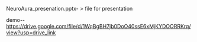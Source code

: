NeuroAura_presenation.pptx- > file for presentation

demo--https://drive.google.com/file/d/1WqBgBH7jb0DoO40ssE6xMjKYDOORRKrq/view?usp=drive_link
